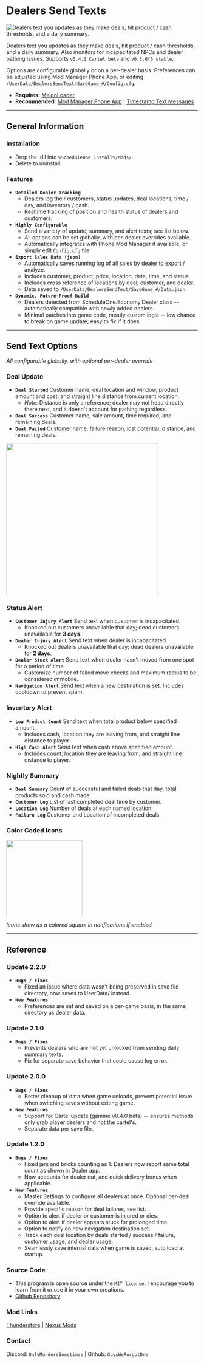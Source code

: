# Dealers Send Texts
![Dealers text you updates as they make deals, hit product / cash thresholds, and a daily summary.](https://github.com/GuysWeForgotDre/DealersSendTexts/blob/main/Images/Message%20Examples.png?raw=true)

Dealers text you updates as they make deals, hit product / cash thresholds, and a daily summary. Also monitors for incapacitated NPCs and dealer pathing issues. Supports `v0.4.0 Cartel beta` and `v0.3.6f6 stable`.

Options are configurable globally or on a per-dealer basis. Preferences can be adjusted using Mod Manager Phone App, or editing `/UserData/DealersSendText/SaveGame_#/Config.cfg`.

- **Requires:** [MelonLoader](https://melonwiki.xyz/#/)
- **Recommended:** [Mod Manager Phone App](https://www.nexusmods.com/schedule1/mods/397) | [Timestamp Text Messages](https://thunderstore.io/schedule-i/p/Dre/Timestamp_Texts)

---

## General Information
### Installation
- Drop the .dll into `%ScheduleOne Install%/Mods/`.
- Delete to uninstall.
### Features
- **`Detailed Dealer Tracking`**
  - Dealers log their customers, status updates, deal locations, time / day, and inventory / cash.
  - Realtime tracking of position and health status of dealers and customers.
- **`Highly Configurable`**
  - Send a variety of update, summary, and alert texts; see list below.
  - All options can be set globally, with per-dealer overrides available.
  - Automatically integrates with Phone Mod Manager if available, or simply edit `Config.cfg` file.
- **`Export Sales Data (json)`**
  - Automatically saves running log of all sales by dealer to export / analyze.
  - Includes customer, product, price, location, date, time, and status.
  - Includes cross reference of locations by deal, customer, and dealer.
  - Data saved to `/UserData/DealersSendText/SaveGame_#/Data.json`
- **`Dynamic, Future-Proof Build`**
  - Dealers detected from ScheduleOne.Economy.Dealer class -- automatically compatible with newly added dealers.
  - Minimal patches into game code, mostly custom logic -- low chance to break on game update; easy to fix if it does.

---

## Send Text Options
*All configurable globally, with optional per-dealer override*

### Deal Update
- **`Deal Started`** Customer name, deal location and window, product amount and cost, and straight line distance from current location.
  - *Note:* Distance is only a reference; dealer may not head directly there next, and it doesn't account for pathing regardless.
- **`Deal Success`** Customer name, sale amount, time required, and remaining deals.
- **`Deal Failed`** Customer name, failure reason, lost potential, distance, and remaining deals.

<img src="https://github.com/GuysWeForgotDre/DealersSendTexts/blob/main/Images/Failed%20Deals.png?raw=true" width=400>

### Status Alert
- **`Customer Injury Alert`** Send text when customer is incapacitated.
  - Knocked out customers unavailable that day; dead customers unavailable for **3 days**.
- **`Dealer Injury Alert`** Send text when dealer is incapacitated.
  - Knocked out dealers unavailable that day; dead dealers unavailable for **2 days**.
- **`Dealer Stuck Alert`** Send text when dealer hasn't moved from one spot for a period of time.
  - Customize number of failed move checks and maximum radius to be considered immobile. 
- **`Navigation Alert`** Send text when a new destination is set. Includes cooldown to prevent spam.
### Inventory Alert
- **`Low Product Count`** Send text when total product below specified amount.
  - Includes cash, location they are leaving from, and straight line distance to player.
- **`High Cash Alert`** Send text when cash above specified amount.
  - Includes count, location they are leaving from, and straight line distance to player.
### Nightly Summary
- **`Deal Summary`** Count of successful and failed deals that day, total products sold and cash made.
- **`Customer Log`** List of last completed deal time by customer.
- **`Location Log`** Number of deals at each named location.
- **`Failure Log`** Customer and Location of incompleted deals.
### Color Coded Icons
<img src="https://github.com/GuysWeForgotDre/DealersSendTexts/blob/main/Images/Icon%20Types.png?raw=true" width=200>

*Icons show as a colored square in notifications if enabled.*

---

## Reference
### Update 2.2.0
- **`Bugs / Fixes`**
  - Fixed an issue where data wasn't being preserved in save file directory, now saves to UserData/ instead.
- **`New Features`**
  - Preferences are set and saved on a per-game basis, in the same directory as dealer data.
### Update 2.1.0
- **`Bugs / Fixes`**
  - Prevents dealers who are not yet unlocked from sending daily summary texts.
  - Fix for separate save behavior that could cause log error.
### Update 2.0.0
- **`Bugs / Fixes`**
  - Better cleanup of data when game unloads, prevent potential issue when switching saves without exiting game.
- **`New Features`**
  - Support for Cartel update (gamme v0.4.0 beta) -- ensures methods only grab player dealers and not the cartel's.
  - Separate data per save file.
### Update 1.2.0
- **`Bugs / Fixes`**
  - Fixed jars and bricks counting as 1. Dealers now report same total count as shown in Dealer app.
  - Now accounts for dealer cut, and quick delivery bonus when applicable.
- **`New Features`**
  - Master Settings to configure all dealers at once. Optional per-deal override available.
  - Provide specific reason for deal failures, see list.
  - Option to alert if dealer or customer is injured or dies.
  - Option to alert if dealer appears stuck for prolonged time.
  - Option to notify on new navigation destination set.
  - Track each deal location by deals started / success / failure, customer usage, and dealer usage.
  - Seamlessly save internal data when game is saved, auto load at startup.
### Source Code
- This program is open source under the `MIT license`. I encourage you to learn from it or use it in your own creations.
- [Github Repository](https://github.com/GuysWeForgotDre/DealersSendTexts/)
### Mod Links
[Thunderstore](https://thunderstore.io/schedule-i/p/Dre/DealersSendTexts) | [Nexus Mods](https://www.nexusmods.com/schedule1/mods/1133)
### Contact
Discord: `OnlyMurdersSometimes` | Github: `GuysWeForgotDre`